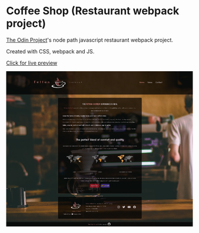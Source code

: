 # Coffee Shop (Restaurant webpack project)

[The Odin Project](https://www.theodinproject.com/lessons/node-path-javascript-restaurant-page)'s node path javascript restaurant webpack project.

Created with CSS, webpack and JS.

[Click for live preview](https://fatiharapoglu.github.io/fettanCoffee)

![RPS](assets/readme.png)
